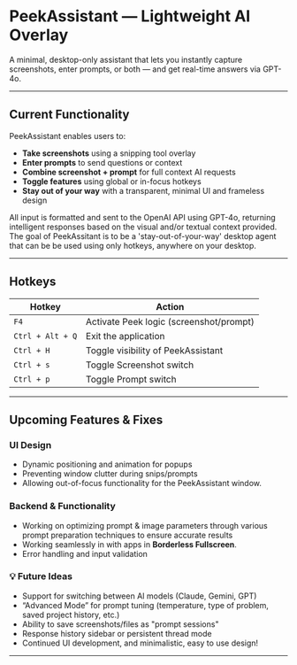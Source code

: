 #  PeekAssistant — Lightweight AI Overlay

A minimal, desktop-only assistant that lets you instantly capture screenshots, enter prompts, or both — and get real-time answers via GPT-4o.

---

##  Current Functionality

PeekAssistant enables users to:

-  **Take screenshots** using a snipping tool overlay
-  **Enter prompts** to send questions or context
-  **Combine screenshot + prompt** for full context AI requests
-  **Toggle features** using global or in-focus hotkeys
-  **Stay out of your way** with a transparent, minimal UI and frameless design

All input is formatted and sent to the OpenAI API using GPT-4o, returning intelligent responses based on the visual and/or textual context provided. 
The goal of PeekAssitant is to be a 'stay-out-of-your-way' desktop agent that can be be used using only hotkeys, anywhere on your desktop.

---

##  Hotkeys

| Hotkey            | Action                                  |
|-------------------|------------------------------------------|
| `F4`              | Activate Peek logic (screenshot/prompt)  |
| `Ctrl + Alt + Q`  | Exit the application                     |
| `Ctrl + H`        | Toggle visibility of PeekAssistant       |
| `Ctrl + s`        | Toggle Screenshot switch                 |
| `Ctrl + p`        | Toggle Prompt switch                     |

---

##  Upcoming Features & Fixes

###  UI Design
 
- Dynamic positioning and animation for popups
- Preventing window clutter during snips/prompts
- Allowing out-of-focus functionality for the PeekAssistant window.

###  Backend & Functionality

- Working on optimizing prompt & image parameters through various prompt preparation techniques to ensure accurate results 
- Working seamlessly in with apps in **Borderless Fullscreen**.
- Error handling and input validation

### 💡 Future Ideas

- Support for switching between AI models (Claude, Gemini, GPT)
- “Advanced Mode” for prompt tuning (temperature, type of problem, saved project history, etc.)
- Ability to save screenshots/files as "prompt sessions"
- Response history sidebar or persistent thread mode
- Continued UI development, and minimalistic, easy to use design!

---
